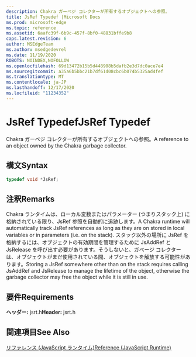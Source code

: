 ```yaml
---
description: Chakra ガーベジ コレクターが所有するオブジェクトへの参照。
title: JsRef Typedef |Microsoft Docs
ms.prod: microsoft-edge
ms.topic: reference
ms.assetid: 6aafc39f-6b9c-457f-8bf0-48831bffe9b8
caps.latest.revision: 6
author: MSEdgeTeam
ms.author: msedgedevrel
ms.date: 11/19/2020
ROBOTS: NOINDEX,NOFOLLOW
ms.openlocfilehash: 69d13472b15b5d448908b5dafb2e3d7dc0ace7e4
ms.sourcegitcommit: a35a6b5bbc21b7df61d08cbc6b074b5325ad4fef
ms.translationtype: MT
ms.contentlocale: ja-JP
ms.lasthandoff: 12/17/2020
ms.locfileid: "11234352"
---
```

# <span data-ttu-id="f4772-103">JsRef Typedef</span><span class="sxs-lookup"><span data-stu-id="f4772-103">JsRef Typedef</span></span>

<span data-ttu-id="f4772-104">Chakra ガーベジ コレクターが所有するオブジェクトへの参照。</span><span class="sxs-lookup"><span data-stu-id="f4772-104">A reference to an object owned by the Chakra garbage collector.</span></span>  
  
## <span data-ttu-id="f4772-105">構文</span><span class="sxs-lookup"><span data-stu-id="f4772-105">Syntax</span></span>  
  
```cpp  
typedef void *JsRef;  
```  
  
## <span data-ttu-id="f4772-106">注釈</span><span class="sxs-lookup"><span data-stu-id="f4772-106">Remarks</span></span>  
 <span data-ttu-id="f4772-107">Chakra ランタイムは、ローカル変数またはパラメーター (つまりスタック上) に格納されている限り、JsRef 参照を自動的に追跡します。</span><span class="sxs-lookup"><span data-stu-id="f4772-107">A Chakra runtime will automatically track JsRef references as long as they are on stored in local variables or in parameters (i.e. on the stack).</span></span> <span data-ttu-id="f4772-108">スタック以外の場所に JsRef を格納するには、オブジェクトの有効期間を管理するために JsAddRef と JsRelease を呼び出す必要があります。そうしないと、ガベージ コレクターは、オブジェクトがまだ使用されている間、オブジェクトを解放する可能性があります。</span><span class="sxs-lookup"><span data-stu-id="f4772-108">Storing a JsRef somewhere other than on the stack requires calling JsAddRef and JsRelease to manage the lifetime of the object, otherwise the garbage collector may free the object while it is still in use.</span></span>  
  
## <span data-ttu-id="f4772-109">要件</span><span class="sxs-lookup"><span data-stu-id="f4772-109">Requirements</span></span>  
 <span data-ttu-id="f4772-110">**ヘッダー:** jsrt.h</span><span class="sxs-lookup"><span data-stu-id="f4772-110">**Header:** jsrt.h</span></span>  
  
## <span data-ttu-id="f4772-111">関連項目</span><span class="sxs-lookup"><span data-stu-id="f4772-111">See Also</span></span>  
 [<span data-ttu-id="f4772-112">リファレンス (JavaScript ランタイム)</span><span class="sxs-lookup"><span data-stu-id="f4772-112">Reference (JavaScript Runtime)</span></span>](../chakra-hosting/reference-javascript-runtime.md)
